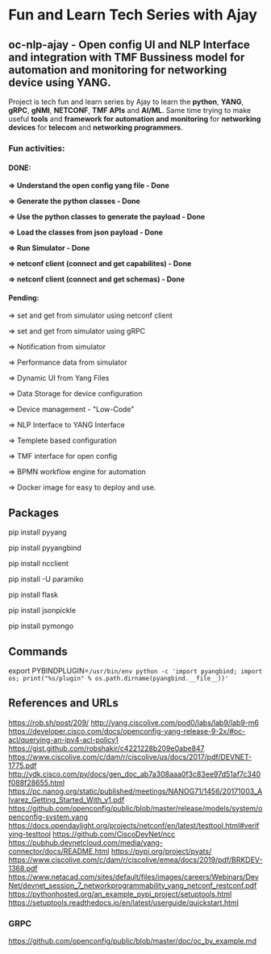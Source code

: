 # Fun and Learn Tech Series with Ajay

## oc-nlp-ajay - Open config UI and NLP Interface and integration with TMF Bussiness model for automation and monitoring for networking device using YANG.

Project is tech fun and learn series by Ajay to learn the **python**, **YANG**, **gRPC**, **gNMI**, **NETCONF**, **TMF APIs** and **AI/ML**. 
Same time trying to make useful **tools** and **framework for automation and monitoring** for **networking devices** for **telecom** and **networking programmers**. 

### Fun activities:

####    DONE:

**=>  Understand the open config yang file - Done**

**=>  Generate the python classes - Done**

**=>  Use the python classes to generate the payload - Done**

**=>  Load the classes from json payload - Done**

**=>  Run Simulator - Done**

**=>  netconf client (connect and get capabilites) - Done**

**=>  netconf client (connect and get schemas) - Done**

####    Pending:

=>  set and get from simulator using netconf client

=>  set and get from simulator using  gRPC

=>  Notification from simulator

=>  Performance data from simulator

=> Dynamic UI from Yang Files

=> Data Storage for device configuration

=> Device management - "Low-Code"

=> NLP Interface to YANG Interface

=> Templete based configuration

=> TMF interface for open config

=> BPMN workflow engine for automation

=> Docker image for easy to deploy and use.


## Packages

pip install pyyang

pip install pyyangbind

pip install ncclient

pip install -U paramiko 

pip install flask

pip install jsonpickle

pip install pymongo

## Commands
export PYBINDPLUGIN=`/usr/bin/env python -c 'import pyangbind; import os; print("%s/plugin" % os.path.dirname(pyangbind.__file__))'`

## References and URLs 

https://rob.sh/post/209/
http://yang.ciscolive.com/pod0/labs/lab9/lab9-m6
https://developer.cisco.com/docs/openconfig-yang-release-9-2x/#oc-acl/querying-an-ipv4-acl-policy1
https://gist.github.com/robshakir/c4221228b209e0abe847
https://www.ciscolive.com/c/dam/r/ciscolive/us/docs/2017/pdf/DEVNET-1775.pdf
http://ydk.cisco.com/py/docs/gen_doc_ab7a308aaa0f3c83ee97d51af7c340f088f28655.html
https://pc.nanog.org/static/published/meetings/NANOG71/1456/20171003_Alvarez_Getting_Started_With_v1.pdf
https://github.com/openconfig/public/blob/master/release/models/system/openconfig-system.yang
https://docs.opendaylight.org/projects/netconf/en/latest/testtool.html#verifying-testtool
https://github.com/CiscoDevNet/ncc
https://pubhub.devnetcloud.com/media/yang-connector/docs/README.html
https://pypi.org/project/pyats/
https://www.ciscolive.com/c/dam/r/ciscolive/emea/docs/2019/pdf/BRKDEV-1368.pdf
https://www.netacad.com/sites/default/files/images/careers/Webinars/DevNet/devnet_session_7_networkprogrammability_yang_netconf_restconf.pdf
https://pythonhosted.org/an_example_pypi_project/setuptools.html
https://setuptools.readthedocs.io/en/latest/userguide/quickstart.html

### GRPC
https://github.com/openconfig/public/blob/master/doc/oc_by_example.md
